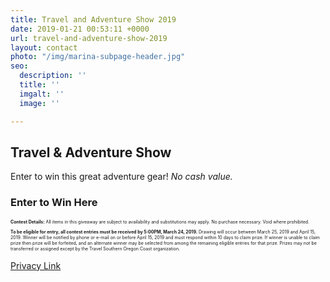 ```yaml
---
title: Travel and Adventure Show 2019
date: 2019-01-21 00:53:11 +0000
url: travel-and-adventure-show-2019
layout: contact
photo: "/img/marina-subpage-header.jpg"
seo:
  description: ''
  title: ''
  imgalt: ''
  image: ''

---
```

## Travel & Adventure Show

Enter to win this great adventure gear! _No cash value._

### Enter to Win Here

<script type="text/javascript" src="https://form.jotform.com/jsform/90645108032146"></script>

<div class="margin-50px-top"></div>

<p style="font-size:50%;"><strong>Contest Details:</strong> All items in this giveaway are subject to availability and substitutions may apply. No purchase necessary. Void where prohibited.</p>

<p style="font-size:50%;"><strong>To be eligible for entry, all contest entries must be received by 5:00PM, March 24, 2019.</strong> Drawing will occur between March 25, 2019 and April 15, 2019. Winner will be notified by phone or e-mail on or before April 15, 2019 and must respond within 10 days to claim prize. If winner is unable to claim prize then prize will be forfeited, and an alternate winner may be selected from among the remaining eligible entries for that prize. Prizes may not be transferred or assigned except by the Travel Southern Oregon Coast organization.</p>

[Privacy Link](/privacy-policy)